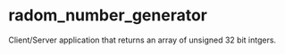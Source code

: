 # radom_number_generator
Client/Server application that returns an array of unsigned 32 bit intgers.
